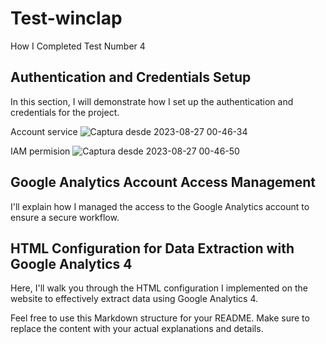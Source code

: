 # Test-winclap

How I Completed Test Number 4

## Authentication and Credentials Setup

In this section, I will demonstrate how I set up the authentication and credentials for the project.

Account service
![Captura desde 2023-08-27 00-46-34](https://github.com/18ezequiel/test-winclap/assets/107936664/d9c378b2-f986-4267-8950-8aa291e1ca80)

IAM permision
![Captura desde 2023-08-27 00-46-50](https://github.com/18ezequiel/test-winclap/assets/107936664/519d5e4b-5e97-44db-a817-c63311bda55d)

## Google Analytics Account Access Management

I'll explain how I managed the access to the Google Analytics account to ensure a secure workflow.

## HTML Configuration for Data Extraction with Google Analytics 4

Here, I'll walk you through the HTML configuration I implemented on the website to effectively extract data using Google Analytics 4.

Feel free to use this Markdown structure for your README. Make sure to replace the content with your actual explanations and details.
